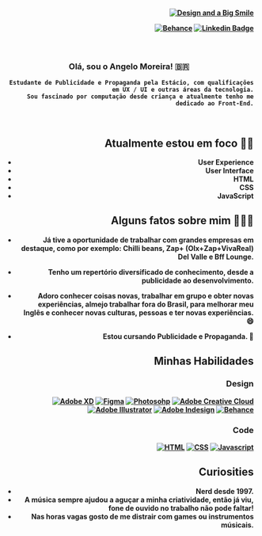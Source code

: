 <h4 align="right">

[![Design and a Big Smile](https://media-exp1.licdn.com/dms/image/C4E16AQEuv6dpTKmgjg/profile-displaybackgroundimage-shrink_350_1400/0/1640877350487?e=1658361600&v=beta&t=Kft60PPffccoTpJ_Ou79uTkhkSdwIkIA2W4KDayAupc)](https://sheisacreative.com/)

<hr4>


[![Behance](https://img.shields.io/badge/Behance-0054F7?style=for-the-badge&logo=behance&logoColor=white)](https://www.behance.net/angelomoreiradesign)
[![Linkedin Badge](https://img.shields.io/badge/-Linkedin-blue?style=for-the-badge&logo=Linkedin&logoColor=white&link=https://github.com/arthurspk)](https://www.linkedin.com/in/angelo-moreira-93a9bb212/)

<h3 align="center">  <br>

Olá, sou o Angelo Moreira! 🇧🇷
<br>

</h3>

```
Estudante de Publicidade e Propaganda pela Estácio, com qualificações em UX / UI e outras áreas da tecnologia.
Sou fascinado por computação desde criança e atualmente tenho me dedicado ao Front-End.
```

<br>

## Atualmente estou em foco 💪🏻
  
  - User Experience  
  - User Interface
  - HTML
  - CSS
  - JavaScript
  
  ## Alguns fatos sobre mim 👨🏻‍💻

- Já tive a oportunidade de trabalhar com grandes empresas em destaque, como por exemplo: Chilli beans, Zap+ (Olx+Zap+VivaReal) Del Valle e Bff Lounge.
- Tenho um repertório diversificado de conhecimento, desde a publicidade ao desenvolvimento.
- Adoro conhecer coisas novas, trabalhar em grupo e obter novas experiências, almejo trabalhar fora do Brasil, para melhorar meu Inglês e conhecer novas culturas, pessoas e ter novas experiências. 😄

- Estou cursando Publicidade e Propaganda. 📖
  
  
## Minhas Habilidades

### Design
[![Adobe XD](https://img.shields.io/badge/Adobe%20XD-470137?style=for-the-badge&logo=Adobe%20XD&logoColor=#FF61F6)](#)
[![Figma](https://img.shields.io/badge/Figma-F24E1E?style=for-the-badge&logo=figma&logoColor=white)](#)
[![Photosohp](https://img.shields.io/badge/Adobe%20Photoshop-31A8FF?style=for-the-badge&logo=Adobe%20Photoshop&logoColor=black)](#)
[![Adobe Creative Cloud](https://img.shields.io/badge/Adobe%20Creative%20Cloud-DA1F26?style=for-the-badge&logo=Adobe%20Creative%20Cloud&logoColor=white)](#)
[![Adobe Illustrator](https://img.shields.io/badge/Adobe%20Illustrator-FF9A00?style=for-the-badge&logo=adobe%20illustrator&logoColor=white)](#)
[![Adobe Indesign](https://img.shields.io/badge/Adobe%20InDesign-FF3366?style=for-the-badge&logo=Adobe%20InDesign&logoColor=white)](#)
[![Behance](https://img.shields.io/badge/Behance-0054F7?style=for-the-badge&logo=behance&logoColor=white)](https://www.behance.net/angelomoreiradesign)

### Code
[![HTML](https://img.shields.io/badge/HTML5-E34F26?style=for-the-badge&logo=html5&logoColor=white)](#) 
[![CSS](https://img.shields.io/badge/CSS3-1572B6?style=for-the-badge&logo=css3&logoColor=white)](#) 
[![Javascript](https://img.shields.io/badge/JavaScript-323330?style=for-the-badge&logo=javascript&logoColor=F7DF1)](#) 

## Curiosities

- Nerd desde 1997.
- A música sempre ajudou a aguçar a minha criatividade, então já viu, fone de ouvido no trabalho não pode faltar!
- Nas horas vagas gosto de me distrair com games ou instrumentos músicais.
  
